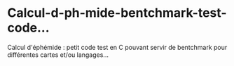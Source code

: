 # Calcul-d-ph-mide-bentchmark-test-code...
Calcul d'éphémide : petit code test en C pouvant servir de bentchmark pour différentes cartes et/ou langages...
